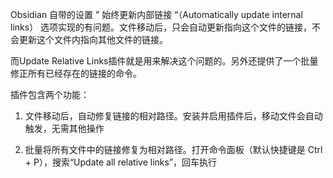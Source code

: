 Obsidian 自带的设置 ” 始终更新内部链接 “（Automatically update internal links） 选项实现的有问题。文件移动后，只会自动更新指向这个文件的链接，不会更新这个文件内指向其他文件的链接。

而Update Relative Links插件就是用来解决这个问题的。另外还提供了一个批量修正所有已经存在的链接的命令。

插件包含两个功能：

1. 文件移动后，自动修复链接的相对路径。安装并启用插件后，移动文件会自动触发，无需其他操作

2. 批量将所有文件中的链接修复为相对路径。打开命令面板（默认快捷键是 Ctrl + P），搜索“Update all relative links”，回车执行